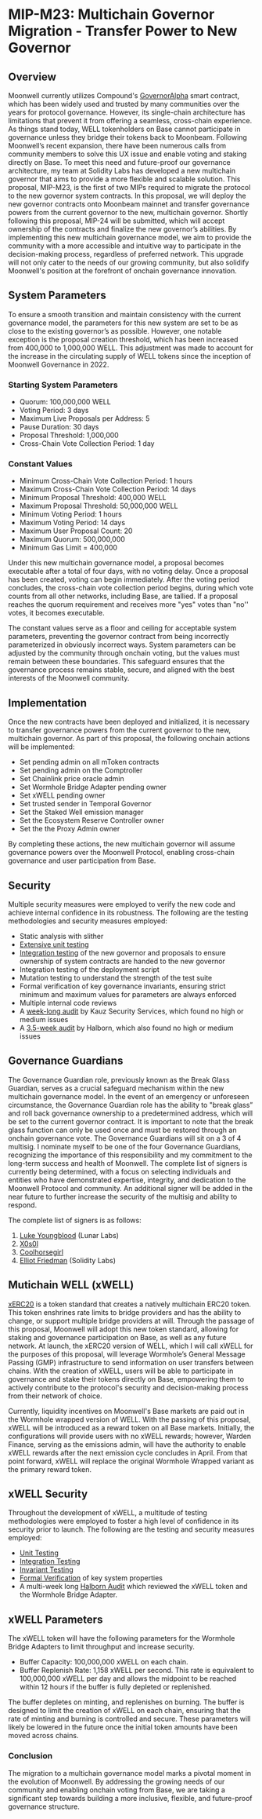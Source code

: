 # MIP-M23: Multichain Governor Migration - Transfer Power to New Governor

## Overview

Moonwell currently utilizes Compound's
[GovernorAlpha](https://moonscan.io/address/0xfc4DFB17101A12C5CEc5eeDd8E92B5b16557666d#code) smart contract, which has
been widely used and trusted by many communities over the years for protocol governance. However, its single-chain
architecture has limitations that prevent it from offering a seamless, cross-chain experience. As things stand today,
WELL tokenholders on Base cannot participate in governance unless they bridge their tokens back to Moonbeam. Following
Moonwell’s recent expansion, there have been numerous calls from community members to solve this UX issue and enable
voting and staking directly on Base. To meet this need and future-proof our governance architecture, my team at Solidity
Labs has developed a new multichain governor that aims to provide a more flexible and scalable solution. This proposal,
MIP-M23, is the first of two MIPs required to migrate the protocol to the new governor system contracts. In this
proposal, we will deploy the new governor contracts onto Moonbeam mainnet and transfer governance powers from the
current governor to the new, multichain governor. Shortly following this proposal, MIP-24 will be submitted, which will
accept ownership of the contracts and finalize the new governor’s abilities. By implementing this new multichain
governance model, we aim to provide the community with a more accessible and intuitive way to participate in the
decision-making process, regardless of preferred network. This upgrade will not only cater to the needs of our growing
community, but also solidify Moonwell's position at the forefront of onchain governance innovation.

## System Parameters

To ensure a smooth transition and maintain consistency with the current governance model, the parameters for this new
system are set to be as close to the existing governor’s as possible. However, one notable exception is the proposal
creation threshold, which has been increased from 400,000 to 1,000,000 WELL. This adjustment was made to account for the
increase in the circulating supply of WELL tokens since the inception of Moonwell Governance in 2022.

### Starting System Parameters

-   Quorum: 100,000,000 WELL
-   Voting Period: 3 days
-   Maximum Live Proposals per Address: 5
-   Pause Duration: 30 days
-   Proposal Threshold: 1,000,000
-   Cross-Chain Vote Collection Period: 1 day

### Constant Values

-   Minimum Cross-Chain Vote Collection Period: 1 hours
-   Maximum Cross-Chain Vote Collection Period: 14 days
-   Minimum Proposal Threshold: 400,000 WELL
-   Maximum Proposal Threshold: 50,000,000 WELL
-   Minimum Voting Period: 1 hours
-   Maximum Voting Period: 14 days
-   Maximum User Proposal Count: 20
-   Maximum Quorum: 500,000,000
-   Minimum Gas Limit = 400,000

Under this new multichain governance model, a proposal becomes executable after a total of four days, with no voting
delay. Once a proposal has been created, voting can begin immediately. After the voting period concludes, the
cross-chain vote collection period begins, during which vote counts from all other networks, including Base, are
tallied. If a proposal reaches the quorum requirement and receives more "yes" votes than "no'' votes, it becomes
executable.

The constant values serve as a floor and ceiling for acceptable system parameters, preventing the governor contract from
being incorrectly parameterized in obviously incorrect ways. System parameters can be adjusted by the community through
onchain voting, but the values must remain between these boundaries. This safeguard ensures that the governance process
remains stable, secure, and aligned with the best interests of the Moonwell community.

## Implementation

Once the new contracts have been deployed and initialized, it is necessary to transfer governance powers from the
current governor to the new, multichain governor. As part of this proposal, the following onchain actions will be
implemented:

-   Set pending admin on all mToken contracts
-   Set pending admin on the Comptroller
-   Set Chainlink price oracle admin
-   Set Wormhole Bridge Adapter pending owner
-   Set xWELL pending owner
-   Set trusted sender in Temporal Governor
-   Set the Staked Well emission manager
-   Set the Ecosystem Reserve Controller owner
-   Set the the Proxy Admin owner

By completing these actions, the new multichain governor will assume governance powers over the Moonwell Protocol,
enabling cross-chain governance and user participation from Base.

## Security

Multiple security measures were employed to verify the new code and achieve internal confidence in its robustness. The
following are the testing methodologies and security measures employed:

-   Static analysis with slither
-   [Extensive unit testing](https://github.com/moonwell-fi/moonwell-contracts-v2/pull/101/files#diff-e25ffc63bb66f53458e2ce5679f04ed4fda78735f6e9ac96d95370f079840ae6)
-   [Integration testing](https://github.com/moonwell-fi/moonwell-contracts-v2/pull/101/files#diff-e918183c66295bd33936cbfb53246b3e209849d595e31e6fb0e027ab842c6208)
    of the new governor and proposals to ensure ownership of system contracts are handed to the new governor
-   Integration testing of the deployment script
-   Mutation testing to understand the strength of the test suite
-   Formal verification of key governance invariants, ensuring strict minimum and maximum values for parameters are
    always enforced
-   Multiple internal code reviews
-   A
    [week-long audit](https://github.com/moonwell-fi/moonwell-contracts-v2/blob/main/audits/Kauz_Cross-Chain-Governance_Audit.pdf)
    by Kauz Security Services, which found no high or medium issues
-   A
    [3.5-week audit](https://github.com/moonwell-fi/moonwell-contracts-v2/blob/main/audits/Moonwell_Cross-Chain_Governance_Audit.pdf)
    by Halborn, which also found no high or medium issues

## Governance Guardians

The Governance Guardian role, previously known as the Break Glass Guardian, serves as a crucial safeguard mechanism
within the new multichain governance model. In the event of an emergency or unforeseen circumstance, the Governance
Guardian role has the ability to "break glass” and roll back governance ownership to a predetermined address, which will
be set to the current governor contract. It is important to note that the break glass function can only be used once and
must be restored through an onchain governance vote. The Governance Guardians will sit on a 3 of 4 multisig. I nominate
myself to be one of the four Governance Guardians, recognizing the importance of this responsibility and my commitment
to the long-term success and health of Moonwell. The complete list of signers is currently being determined, with a
focus on selecting individuals and entities who have demonstrated expertise, integrity, and dedication to the Moonwell
Protocol and community. An additional signer will be added in the near future to further increase the security of the
multisig and ability to respond.

The complete list of signers is as follows:

1. [Luke Youngblood](https://twitter.com/LukeYoungblood) (Lunar Labs)
2. [X0s0l](https://twitter.com/x0s0l)
3. [Coolhorsegirl](https://twitter.com/coolhorsegirl2)
4. [Elliot Friedman](https://twitter.com/Elliot0x) (Solidity Labs)

## Mutichain WELL (xWELL)

[xERC20](https://www.xerc20.com/) is a token standard that creates a natively multichain ERC20 token. This token
enshrines rate limits to bridge providers and has the ability to change, or support multiple bridge providers at will.
Through the passage of this proposal, Moonwell will adopt this new token standard, allowing for staking and governance
participation on Base, as well as any future network. At launch, the xERC20 version of WELL, which I will call xWELL for
the purposes of this proposal, will leverage Wormhole’s General Message Passing (GMP) infrastructure to send information
on user transfers between chains. With the creation of xWELL, users will be able to participate in governance and stake
their tokens directly on Base, empowering them to actively contribute to the protocol's security and decision-making
process from their network of choice.

Currently, liquidity incentives on Moonwell's Base markets are paid out in the Wormhole wrapped version of WELL. With
the passing of this proposal, xWELL will be introduced as a reward token on all Base markets. Initially, the
configurations will provide users with no xWELL rewards; however, Warden Finance, serving as the emissions admin, will
have the authority to enable xWELL rewards after the next emission cycle concludes in April. From that point forward,
xWELL will replace the original Wormhole Wrapped variant as the primary reward token.

## xWELL Security

Throughout the development of xWELL, a multitude of testing methodologies were employed to foster a high level of
confidence in its security prior to launch. The following are the testing and security measures employed:

-   [Unit Testing](https://github.com/moonwell-fi/moonwell-contracts-v2/blob/main/test/unit/xWELL.t.sol)
-   [Integration Testing](https://github.com/moonwell-fi/moonwell-contracts-v2/tree/main/test/integration/xWELL)
-   [Invariant Testing](https://github.com/moonwell-fi/moonwell-contracts-v2/tree/main/test/invariant)
-   [Formal Verification](https://github.com/moonwell-fi/moonwell-contracts-v2/blob/main/certora/specs/ERC20.spec) of
    key system properties
-   A multi-week long
    [Halborn Audit](https://github.com/moonwell-fi/moonwell-contracts-v2/blob/main/audits/Moonwell_Finance_XWell_Token_Rate-Limiting_Smart_Contract_Security_Assessment_Report_Halborn_Final_Update.pdf)
    which reviewed the xWELL token and the Wormhole Bridge Adapter.

## xWELL Parameters

The xWELL token will have the following parameters for the Wormhole Bridge Adapters to limit throughput and increase
security.

-   Buffer Capacity: 100,000,000 xWELL on each chain.
-   Buffer Replenish Rate: 1,158 xWELL per second. This rate is equivalent to 100,000,000 xWELL per day and allows the
    midpoint to be reached within 12 hours if the buffer is fully depleted or replenished.

The buffer depletes on minting, and replenishes on burning. The buffer is designed to limit the creation of xWELL on
each chain, ensuring that the rate of minting and burning is controlled and secure. These parameters will likely be
lowered in the future once the initial token amounts have been moved across chains.

### Conclusion

The migration to a multichain governance model marks a pivotal moment in the evolution of Moonwell. By addressing the
growing needs of our community and enabling onchain voting from Base, we are taking a significant step towards building
a more inclusive, flexible, and future-proof governance structure.
